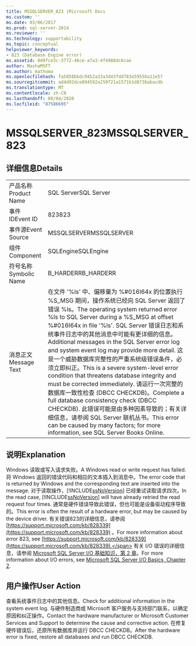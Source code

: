 ```yaml
---
title: MSSQLSERVER_823 |Microsoft Docs
ms.custom: ''
ms.date: 03/06/2017
ms.prod: sql-server-2014
ms.reviewer: ''
ms.technology: supportability
ms.topic: conceptual
helpviewer_keywords:
- 823 (Database Engine error)
ms.assetid: 0d9fce3c-3772-46ce-a7a3-4f4988dc6cae
author: MashaMSFT
ms.author: mathoma
ms.openlocfilehash: fa5858bbdc9452a33a3d43fdd783e59556a11e57
ms.sourcegitcommit: ad4d92dce894592a259721a1571b1d8736abacdb
ms.translationtype: MT
ms.contentlocale: zh-CN
ms.lasthandoff: 08/04/2020
ms.locfileid: "87586695"
---
```

# <a name="mssqlserver_823"></a><span data-ttu-id="3bf8c-102">MSSQLSERVER_823</span><span class="sxs-lookup"><span data-stu-id="3bf8c-102">MSSQLSERVER_823</span></span>
    
## <a name="details"></a><span data-ttu-id="3bf8c-103">详细信息</span><span class="sxs-lookup"><span data-stu-id="3bf8c-103">Details</span></span>  
  
|||  
|-|-|  
|<span data-ttu-id="3bf8c-104">产品名称</span><span class="sxs-lookup"><span data-stu-id="3bf8c-104">Product Name</span></span>|<span data-ttu-id="3bf8c-105">SQL Server</span><span class="sxs-lookup"><span data-stu-id="3bf8c-105">SQL Server</span></span>|  
|<span data-ttu-id="3bf8c-106">事件 ID</span><span class="sxs-lookup"><span data-stu-id="3bf8c-106">Event ID</span></span>|<span data-ttu-id="3bf8c-107">823</span><span class="sxs-lookup"><span data-stu-id="3bf8c-107">823</span></span>|  
|<span data-ttu-id="3bf8c-108">事件源</span><span class="sxs-lookup"><span data-stu-id="3bf8c-108">Event Source</span></span>|<span data-ttu-id="3bf8c-109">MSSQLSERVER</span><span class="sxs-lookup"><span data-stu-id="3bf8c-109">MSSQLSERVER</span></span>|  
|<span data-ttu-id="3bf8c-110">组件</span><span class="sxs-lookup"><span data-stu-id="3bf8c-110">Component</span></span>|<span data-ttu-id="3bf8c-111">SQLEngine</span><span class="sxs-lookup"><span data-stu-id="3bf8c-111">SQLEngine</span></span>|  
|<span data-ttu-id="3bf8c-112">符号名称</span><span class="sxs-lookup"><span data-stu-id="3bf8c-112">Symbolic Name</span></span>|<span data-ttu-id="3bf8c-113">B_HARDERR</span><span class="sxs-lookup"><span data-stu-id="3bf8c-113">B_HARDERR</span></span>|  
|<span data-ttu-id="3bf8c-114">消息正文</span><span class="sxs-lookup"><span data-stu-id="3bf8c-114">Message Text</span></span>|<span data-ttu-id="3bf8c-115">在文件 '%ls' 中、偏移量为 %#016I64x 的位置执行 %S_MSG 期间，操作系统已经向 SQL Server 返回了错误 %ls。</span><span class="sxs-lookup"><span data-stu-id="3bf8c-115">The operating system returned error %ls to SQL Server during a %S_MSG at offset %#016I64x in file '%ls'.</span></span> <span data-ttu-id="3bf8c-116">SQL Server 错误日志和系统事件日志中的其他消息中可能有更详细的信息。</span><span class="sxs-lookup"><span data-stu-id="3bf8c-116">Additional messages in the SQL Server error log and system event log may provide more detail.</span></span> <span data-ttu-id="3bf8c-117">这是一个威胁数据库完整性的严重系统级错误条件，必须立即纠正。</span><span class="sxs-lookup"><span data-stu-id="3bf8c-117">This is a severe system-level error condition that threatens database integrity and must be corrected immediately.</span></span> <span data-ttu-id="3bf8c-118">请运行一次完整的数据库一致性检查 (DBCC CHECKDB)。</span><span class="sxs-lookup"><span data-stu-id="3bf8c-118">Complete a full database consistency check (DBCC CHECKDB).</span></span> <span data-ttu-id="3bf8c-119">此错误可能是由多种因素导致的；有关详细信息，请参阅 SQL Server 联机丛书。</span><span class="sxs-lookup"><span data-stu-id="3bf8c-119">This error can be caused by many factors; for more information, see SQL Server Books Online.</span></span>|  
  
## <a name="explanation"></a><span data-ttu-id="3bf8c-120">说明</span><span class="sxs-lookup"><span data-stu-id="3bf8c-120">Explanation</span></span>  
 <span data-ttu-id="3bf8c-121">Windows 读取或写入请求失败。</span><span class="sxs-lookup"><span data-stu-id="3bf8c-121">A Windows read or write request has failed.</span></span> <span data-ttu-id="3bf8c-122">将 Windows 返回的错误代码和相应的文本插入到消息中。</span><span class="sxs-lookup"><span data-stu-id="3bf8c-122">The error code that is returned by Windows and the corresponding text are inserted into the message.</span></span> <span data-ttu-id="3bf8c-123">对于读取操作，[!INCLUDE[ssNoVersion](../../includes/ssnoversion-md.md)] 已经重试读取请求四次。</span><span class="sxs-lookup"><span data-stu-id="3bf8c-123">In the read case, [!INCLUDE[ssNoVersion](../../includes/ssnoversion-md.md)] will have already retried the read request four times.</span></span> <span data-ttu-id="3bf8c-124">通常是硬件错误导致此错误，但也可能是设备驱动程序导致的。</span><span class="sxs-lookup"><span data-stu-id="3bf8c-124">This error is often the result of a hardware error, but may be caused by the device driver.</span></span> <span data-ttu-id="3bf8c-125">有关错误823的详细信息，请参阅 [https://support.microsoft.com/kb/828339](https://support.microsoft.com/kb/828339) 。</span><span class="sxs-lookup"><span data-stu-id="3bf8c-125">For more information about error 823, see [https://support.microsoft.com/kb/828339](https://support.microsoft.com/kb/828339).</span></span> <span data-ttu-id="3bf8c-126">有关 I/O 错误的详细信息，请参阅 [Microsoft SQL Server I/O 基础知识，第 2 章](/previous-versions/sql/sql-server-2005/administrator/cc917726(v=technet.10))。</span><span class="sxs-lookup"><span data-stu-id="3bf8c-126">For more information about I/O errors, see [Microsoft SQL Server I/O Basics, Chapter 2](/previous-versions/sql/sql-server-2005/administrator/cc917726(v=technet.10)).</span></span>  
  
## <a name="user-action"></a><span data-ttu-id="3bf8c-127">用户操作</span><span class="sxs-lookup"><span data-stu-id="3bf8c-127">User Action</span></span>  
 <span data-ttu-id="3bf8c-128">查看系统事件日志中的其他信息。</span><span class="sxs-lookup"><span data-stu-id="3bf8c-128">Check for additional information in the system event log.</span></span> <span data-ttu-id="3bf8c-129">与硬件制造商或 Microsoft 客户服务与支持部门联系，以确定原因和纠正操作。</span><span class="sxs-lookup"><span data-stu-id="3bf8c-129">Contact the hardware manufacturer or Microsoft Customer Services and Support to determine the cause and corrective action.</span></span> <span data-ttu-id="3bf8c-130">在修复硬件错误后，还原所有数据库并运行 DBCC CHECKDB。</span><span class="sxs-lookup"><span data-stu-id="3bf8c-130">After the hardware error is fixed, restore all databases and run DBCC CHECKDB.</span></span>  
  
  
